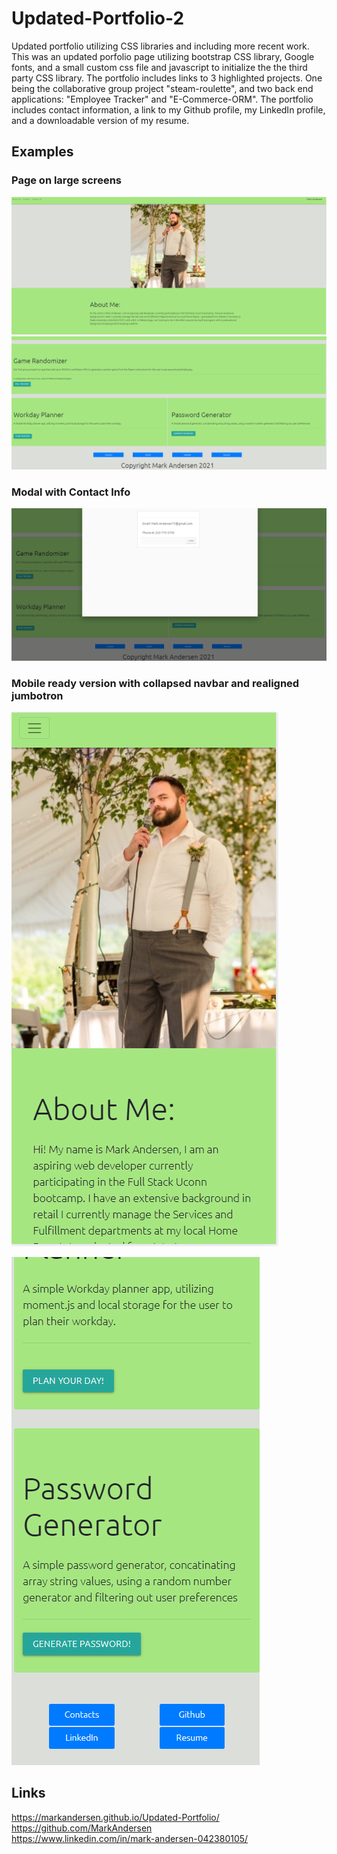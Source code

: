 # Updated-Portfolio-2
Updated portfolio utilizing CSS libraries and including more recent work. This was an updated porfolio page utilizing bootstrap CSS library, Google fonts, and a small custom css file and javascript to initialize the the third party CSS library. The portfolio includes links to 3 highlighted projects. One being the collaborative group project "steam-roulette", and two back end applications: "Employee Tracker" and "E-Commerce-ORM". The portfolio includes contact information, a link to my Github profile, my LinkedIn profile, and a downloadable version of my resume.


## Examples

### Page on large screens
![Screenshot](./assets/images/1.png)
![Screenshot](./assets/images/2.png)

### Modal with Contact Info
![Screenshot](./assets/images/3.png)

### Mobile ready version with collapsed navbar and realigned jumbotron
![Screenshot](./assets/images/4.png)

![Screenshot](./assets/images/5.png)


## Links
https://markandersen.github.io/Updated-Portfolio/
<br>
https://github.com/MarkAndersen
<br>
https://www.linkedin.com/in/mark-andersen-042380105/